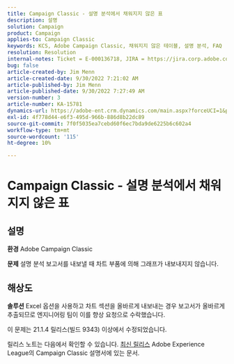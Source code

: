 ```yaml
---
title: Campaign Classic - 설명 분석에서 채워지지 않은 표
description: 설명
solution: Campaign
product: Campaign
applies-to: Campaign Classic
keywords: KCS, Adobe Campaign Classic, 채워지지 않은 테이블, 설명 분석, FAQ
resolution: Resolution
internal-notes: Ticket = E-000136718, JIRA = https://jira.corp.adobe.com/browse/NEO-24963
bug: false
article-created-by: Jim Menn
article-created-date: 9/30/2022 7:21:02 AM
article-published-by: Jim Menn
article-published-date: 9/30/2022 7:27:49 AM
version-number: 3
article-number: KA-15781
dynamics-url: https://adobe-ent.crm.dynamics.com/main.aspx?forceUCI=1&pagetype=entityrecord&etn=knowledgearticle&id=7872c36a-9040-ed11-9db1-0022480866ad
exl-id: 4f778d44-e6f3-495d-966b-886d8b22dc89
source-git-commit: 7f0f5035ea7cebd60f6ec7bda9de6225b6c602a4
workflow-type: tm+mt
source-wordcount: '115'
ht-degree: 10%

---
```


# Campaign Classic - 설명 분석에서 채워지지 않은 표

## 설명


<b>환경</b>
Adobe Campaign Classic

<b>문제</b>
설명 분석 보고서를 내보낼 때 차트 부품에 의해 그래프가 내보내지지 않습니다.


## 해상도


<b>솔루션</b>
Excel 옵션을 사용하고 차트 섹션을 올바르게 내보내는 경우 보고서가 올바르게 추출되므로 엔지니어링 팀이 이를 향상 요청으로 수락했습니다.

이 문제는 21.1.4 릴리스(빌드 9343) 이상에서 수정되었습니다.

릴리스 노트는 다음에서 확인할 수 있습니다. [최신 릴리스](https://experienceleague.adobe.com/docs/campaign-classic/using/release-notes/latest-release.html?lang=ko-KR) Adobe Experience League의 Campaign Classic 설명서에 있는 문서.
